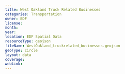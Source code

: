 ```yaml
---
title: West Oakland Truck Related Businesses
categories: Transportation
owner: EDF
license:
month:
year:
location: EDF Spatial Data
resourceType: geojson
fileName: WestOakland_truckrelated_businesses.geojson
geoType: circle
layout: data
coverage:
webLink:
---
```

